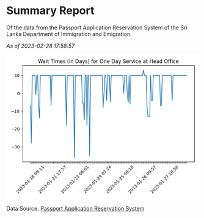 # Summary Report

Of the data from the Passport Application Reservation System of the Sri Lanka Department of Immigration and Emigration.

*As of 2023-02-28 17:58:57*

![Wait Time Chart](summary.wait_time_chart.png)

Data Source: [Passport Application Reservation System](https://eservices.immigration.gov.lk:8443/appointment/pages/reservationApplication.xhtml)